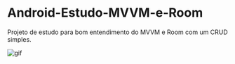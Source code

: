 # Android-Estudo-MVVM-e-Room
Projeto de estudo para bom entendimento do MVVM e Room com um CRUD simples.

![gif](https://user-images.githubusercontent.com/7644485/130891773-e0a8ba33-bf0b-42e6-abda-353bb33e04bd.gif)
